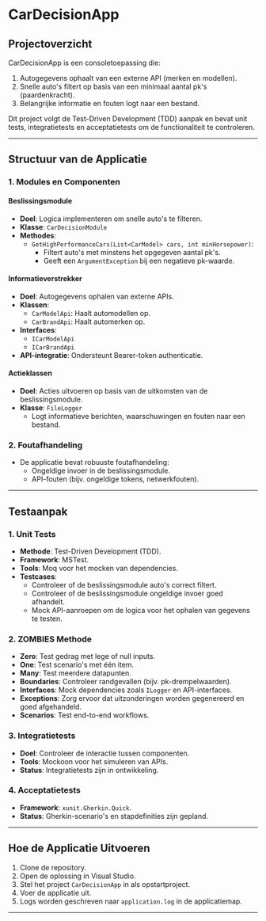 # CarDecisionApp

## **Projectoverzicht**
CarDecisionApp is een consoletoepassing die:
1. Autogegevens ophaalt van een externe API (merken en modellen).
2. Snelle auto's filtert op basis van een minimaal aantal pk's (paardenkracht).
3. Belangrijke informatie en fouten logt naar een bestand.

Dit project volgt de Test-Driven Development (TDD) aanpak en bevat unit tests, integratietests en acceptatietests om de functionaliteit te controleren.

---

## **Structuur van de Applicatie**

### **1. Modules en Componenten**

#### **Beslissingsmodule**
- **Doel**: Logica implementeren om snelle auto's te filteren.
- **Klasse**: `CarDecisionModule`
- **Methodes**:
  - `GetHighPerformanceCars(List<CarModel> cars, int minHorsepower)`:
    - Filtert auto's met minstens het opgegeven aantal pk's.
    - Geeft een `ArgumentException` bij een negatieve pk-waarde.

#### **Informatieverstrekker**
- **Doel**: Autogegevens ophalen van externe APIs.
- **Klassen**:
  - `CarModelApi`: Haalt automodellen op.
  - `CarBrandApi`: Haalt automerken op.
- **Interfaces**:
  - `ICarModelApi`
  - `ICarBrandApi`
- **API-integratie**: Ondersteunt Bearer-token authenticatie.

#### **Actieklassen**
- **Doel**: Acties uitvoeren op basis van de uitkomsten van de beslissingsmodule.
- **Klasse**: `FileLogger`
  - Logt informatieve berichten, waarschuwingen en fouten naar een bestand.

### **2. Foutafhandeling**
- De applicatie bevat robuuste foutafhandeling:
  - Ongeldige invoer in de beslissingsmodule.
  - API-fouten (bijv. ongeldige tokens, netwerkfouten).

---

## **Testaanpak**

### **1. Unit Tests**
- **Methode**: Test-Driven Development (TDD).
- **Framework**: MSTest.
- **Tools**: Moq voor het mocken van dependencies.
- **Testcases**:
  - Controleer of de beslissingsmodule auto's correct filtert.
  - Controleer of de beslissingsmodule ongeldige invoer goed afhandelt.
  - Mock API-aanroepen om de logica voor het ophalen van gegevens te testen.

### **2. ZOMBIES Methode**
- **Zero**: Test gedrag met lege of null inputs.
- **One**: Test scenario's met één item.
- **Many**: Test meerdere datapunten.
- **Boundaries**: Controleer randgevallen (bijv. pk-drempelwaarden).
- **Interfaces**: Mock dependencies zoals `ILogger` en API-interfaces.
- **Exceptions**: Zorg ervoor dat uitzonderingen worden gegenereerd en goed afgehandeld.
- **Scenarios**: Test end-to-end workflows.

### **3. Integratietests**
- **Doel**: Controleer de interactie tussen componenten.
- **Tools**: Mockoon voor het simuleren van APIs.
- **Status**: Integratietests zijn in ontwikkeling.

### **4. Acceptatietests**
- **Framework**: `xunit.Gherkin.Quick`.
- **Status**: Gherkin-scenario's en stapdefinities zijn gepland.

---

## **Hoe de Applicatie Uitvoeren**
1. Clone de repository.
2. Open de oplossing in Visual Studio.
3. Stel het project `CarDecisionApp` in als opstartproject.
4. Voer de applicatie uit.
5. Logs worden geschreven naar `application.log` in de applicatiemap.

---
